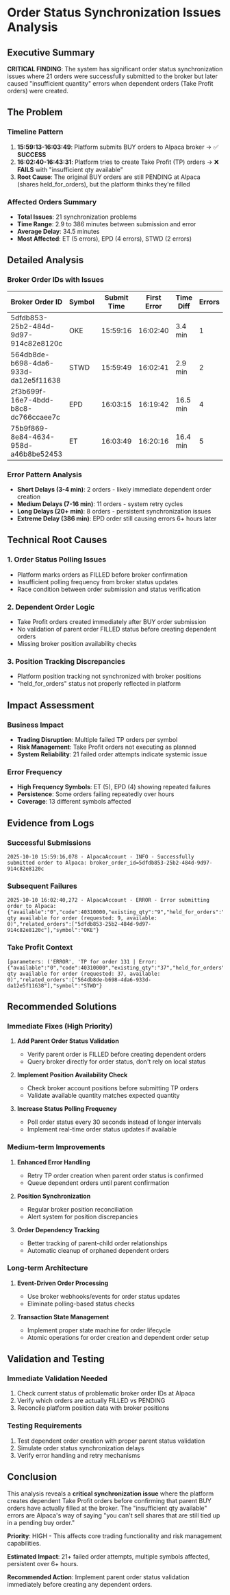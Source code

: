 # Order Status Synchronization Issues Analysis

## Executive Summary

**CRITICAL FINDING**: The system has significant order status synchronization issues where 21 orders were successfully submitted to the broker but later caused "insufficient quantity" errors when dependent orders (Take Profit orders) were created.

## The Problem

### Timeline Pattern
1. **15:59:13-16:03:49**: Platform submits BUY orders to Alpaca broker → ✅ **SUCCESS**
2. **16:02:40-16:43:31**: Platform tries to create Take Profit (TP) orders → ❌ **FAILS** with "insufficient qty available"
3. **Root Cause**: The original BUY orders are still PENDING at Alpaca (shares held_for_orders), but the platform thinks they're filled

### Affected Orders Summary
- **Total Issues**: 21 synchronization problems
- **Time Range**: 2.9 to 386 minutes between submission and error
- **Average Delay**: 34.5 minutes
- **Most Affected**: ET (5 errors), EPD (4 errors), STWD (2 errors)

## Detailed Analysis

### Broker Order IDs with Issues
| Broker Order ID | Symbol | Submit Time | First Error | Time Diff | Errors |
|-----------------|--------|-------------|-------------|-----------|---------|
| 5dfdb853-25b2-484d-9d97-914c82e8120c | OKE | 15:59:16 | 16:02:40 | 3.4 min | 1 |
| 564db8de-b698-4da6-933d-da12e5f11638 | STWD | 15:59:49 | 16:02:41 | 2.9 min | 2 |
| 2f3b699f-16e7-4bdd-b8c8-dc766ccaee7c | EPD | 16:03:15 | 16:19:42 | 16.5 min | 4 |
| 75b9f869-8e84-4634-958d-a46b8be52453 | ET | 16:03:49 | 16:20:16 | 16.4 min | 5 |

### Error Pattern Analysis
- **Short Delays (3-4 min)**: 2 orders - likely immediate dependent order creation
- **Medium Delays (7-16 min)**: 11 orders - system retry cycles
- **Long Delays (20+ min)**: 8 orders - persistent synchronization issues
- **Extreme Delay (386 min)**: EPD order still causing errors 6+ hours later

## Technical Root Causes

### 1. Order Status Polling Issues
- Platform marks orders as FILLED before broker confirmation
- Insufficient polling frequency from broker status updates
- Race condition between order submission and status verification

### 2. Dependent Order Logic
- Take Profit orders created immediately after BUY order submission
- No validation of parent order FILLED status before creating dependent orders
- Missing broker position availability checks

### 3. Position Tracking Discrepancies
- Platform position tracking not synchronized with broker positions
- "held_for_orders" status not properly reflected in platform

## Impact Assessment

### Business Impact
- **Trading Disruption**: Multiple failed TP orders per symbol
- **Risk Management**: Take Profit orders not executing as planned
- **System Reliability**: 21 failed order attempts indicate systemic issue

### Error Frequency
- **High Frequency Symbols**: ET (5), EPD (4) showing repeated failures
- **Persistence**: Some orders failing repeatedly over hours
- **Coverage**: 13 different symbols affected

## Evidence from Logs

### Successful Submissions
```
2025-10-10 15:59:16,078 - AlpacaAccount - INFO - Successfully submitted order to Alpaca: broker_order_id=5dfdb853-25b2-484d-9d97-914c82e8120c
```

### Subsequent Failures
```
2025-10-10 16:02:40,272 - AlpacaAccount - ERROR - Error submitting order to Alpaca: {"available":"0","code":40310000,"existing_qty":"9","held_for_orders":"9","message":"insufficient qty available for order (requested: 9, available: 0)","related_orders":["5dfdb853-25b2-484d-9d97-914c82e8120c"],"symbol":"OKE"}
```

### Take Profit Context
```
[parameters: ('ERROR', 'TP for order 131 | Error: {"available":"0","code":40310000","existing_qty":"37","held_for_orders":"37","message":"insufficient qty available for order (requested: 37, available: 0)","related_orders":["564db8de-b698-4da6-933d-da12e5f11638"],"symbol":"STWD"}
```

## Recommended Solutions

### Immediate Fixes (High Priority)
1. **Add Parent Order Status Validation**
   - Verify parent order is FILLED before creating dependent orders
   - Query broker directly for order status, don't rely on local status

2. **Implement Position Availability Check**
   - Check broker account positions before submitting TP orders
   - Validate available quantity matches expected quantity

3. **Increase Status Polling Frequency**
   - Poll order status every 30 seconds instead of longer intervals
   - Implement real-time order status updates if available

### Medium-term Improvements
1. **Enhanced Error Handling**
   - Retry TP order creation when parent order status is confirmed
   - Queue dependent orders until parent confirmation

2. **Position Synchronization**
   - Regular broker position reconciliation
   - Alert system for position discrepancies

3. **Order Dependency Tracking**
   - Better tracking of parent-child order relationships
   - Automatic cleanup of orphaned dependent orders

### Long-term Architecture
1. **Event-Driven Order Processing**
   - Use broker webhooks/events for order status updates
   - Eliminate polling-based status checks

2. **Transaction State Management**
   - Implement proper state machine for order lifecycle
   - Atomic operations for order creation and dependent order setup

## Validation and Testing

### Immediate Validation Needed
1. Check current status of problematic broker order IDs at Alpaca
2. Verify which orders are actually FILLED vs PENDING
3. Reconcile platform position data with broker positions

### Testing Requirements
1. Test dependent order creation with proper parent status validation
2. Simulate order status synchronization delays
3. Verify error handling and retry mechanisms

## Conclusion

This analysis reveals a **critical synchronization issue** where the platform creates dependent Take Profit orders before confirming that parent BUY orders have actually filled at the broker. The "insufficient qty available" errors are Alpaca's way of saying "you can't sell shares that are still tied up in a pending buy order."

**Priority**: HIGH - This affects core trading functionality and risk management capabilities.

**Estimated Impact**: 21+ failed order attempts, multiple symbols affected, persistent over 6+ hours.

**Recommended Action**: Implement parent order status validation immediately before creating any dependent orders.